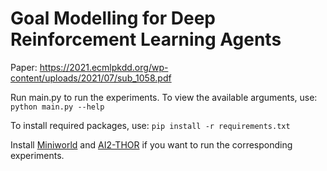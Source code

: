 # Goal Modelling for Deep Reinforcement Learning Agents

Paper: https://2021.ecmlpkdd.org/wp-content/uploads/2021/07/sub_1058.pdf

Run main.py to run the experiments. To view the available arguments, use:
```python main.py --help```

To install required packages, use:
```pip install -r requirements.txt```

Install [Miniworld](https://github.com/maximecb/gym-miniworld) and [AI2-THOR](https://github.com/allenai/ai2thor) if you want to run the corresponding experiments.
